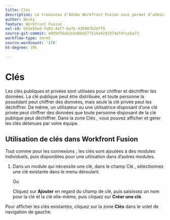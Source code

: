 ```yaml
---
title: Clés
description: Le trousseau d’Adobe Workfront Fusion vous permet d’administrer les clés publiques et privées. Les clés sont utilisées, par exemple, par l’application Encryptor pour chiffrer ou déchiffrer des messages PGP.
author: Becky
feature: Workfront Fusion
exl-id: b92e54ed-fa03-4af7-be7b-436907b2bff9
source-git-commit: e0d9d76ab2cbd8bd277514a4291974af4fceba73
workflow-type: tm+mt
source-wordcount: '176'
ht-degree: 39%

---
```


# Clés

Les clés publiques et privées sont utilisées pour chiffrer et déchiffrer les données. La clé publique peut être distribuée, et toute personne la possédant peut chiffrer des données, mais seule la clé privée peut les déchiffrer. De même, un utilisateur ou une utilisatrice disposant d’une clé privée peut chiffrer des données que toute personne disposant de la clé publique peut déchiffrer. Dans la zone Clés , vous pouvez afficher et gérer les clés détenues par votre équipe.

## Utilisation de clés dans Workfront Fusion

Tout comme pour les connexions , les clés sont ajoutées à des modules individuels, puis disponibles pour une utilisation dans d’autres modules.

1. Dans un module qui nécessite une clé, dans le champ Clé , sélectionnez une clé existante dans le menu déroulant.

   Ou

   Cliquez sur **Ajouter** en regard du champ de clé, puis saisissez un nom pour la clé et la clé elle-même, puis cliquez sur **Créer une clé**.

Pour afficher les clés existantes, cliquez sur la zone **Clés** dans le volet de navigation de gauche.
